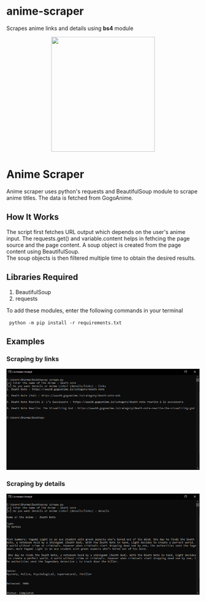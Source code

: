 # anime-scraper
Scrapes anime links and details using **bs4** module

<p align="center"><img src="https://image.freepik.com/free-vector/young-woman-anime-style-character-vector-illustration-design_18591-62213.jpg" width="270px" height="300px"></p>

<h1> Anime Scraper </h1>
Anime scraper uses python's requests and BeautifulSoup module to scrape anime titles. The data is fetched from GogoAnime. 

<h2> How It Works </h2>
The script first fetches URL output which depends on the user's anime input. The requests.get() and variable.content helps in fethcing the page source and the page content. A soup object is created from the page content using BeautifulSoup.<br/>The soup objects is then filtered multiple time to obtain the desired results.

<h2> Libraries Required </h2>
<ol>
  <li> BeautifulSoup </li>
  <li> requests </li>
</ol>
<p> To add these modules, enter the following commands in your terminal </p>
<code> python -m pip install -r requirements.txt</code><br/>

## Examples

### Scraping by links

![links_scrape](links_scrape.png)

### Scraping by details

![details_scrape](details_scrape.png)
